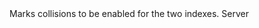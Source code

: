 <function name="EnableCollisions" parent="IPhysicsCollisionSet" type="classfunc">
	<description>
		Marks collisions to be enabled for the two indexes.
		<added version="0.7"></added>
	</description>
	<realm>Server</realm>
	<args>
		<arg name="index2" type="number"></arg>
		<arg name="index1" type="number"></arg>
	</args>
	<rets>
	</rets>
</function>